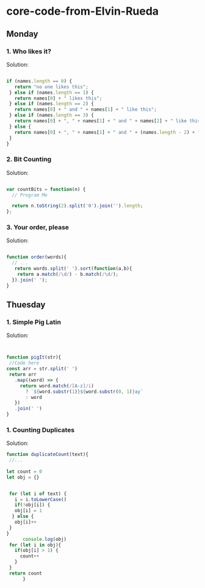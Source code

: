 # core-code-from-Elvin-Rueda


## Monday




### 1. Who likes it?






Solution:
 
 
 ```Javascript
 
 if (names.length == 0) {
    return "no one likes this";
  } else if (names.length == 1) {
    return names[0] + " likes this";  
  } else if (names.length == 2) {
    return names[0] + " and " + names[1] + " like this";
  } else if (names.length == 3) {
    return names[0] + ", " + names[1] + " and " + names[2] + " like this";
  } else {
    return names[0] + ", " + names[1] + " and " + (names.length - 2) + " others like this";
  }
}

```



### 2. Bit Counting






Solution:


```Javascript

var countBits = function(n) {
  // Program Me

  return n.toString(2).split('0').join('').length;
};
```


### 3. Your order, please






Solution:


```Javascript

function order(words){
  // ...
   return words.split(' ').sort(function(a,b){
    return a.match(/\d/) - b.match(/\d/);
  }).join(' ');
}
```



## Thuesday




### 1. Simple Pig Latin






Solution:
 
 
 ```Javascript
 
 
 function pigIt(str){
  //Code here
const arr = str.split(' ')
  return arr
    .map((word) => {
      return word.match(/[A-z]/i)
        ? `${word.substr(1)}${word.substr(0, 1)}ay`
        : word
    })
    .join(' ')
}

```
 
 ### 1. Counting Duplicates






Solution:
 
 
 ```Javascript
 function duplicateCount(text){
  //...
  
 let count = 0 
 let obj = {}
 

  for (let i of text) {
    i = i.toLowerCase()
    if(!obj[i]) {
    obj[i] = 1
   } else {
    obj[i]++
  }
}
       console.log(obj)
  for (let i in obj){
    if(obj[i] > 1) {
      count++
    }
  }
  return count
       }
       
 ```      
 
 
 
 
 

